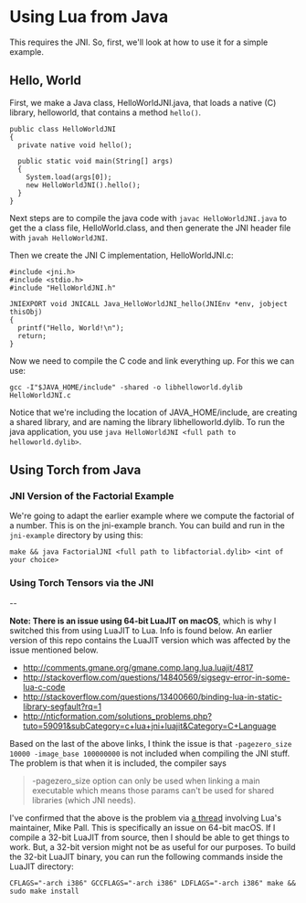 # Using Lua from Java

This requires the JNI. So, first, we'll look at how to use it for a simple example.

## Hello, World

First, we make a Java class, HelloWorldJNI.java, that loads a native (C) library, helloworld, that contains a method ```hello()```.

```
public class HelloWorldJNI 
{
  private native void hello();
 
  public static void main(String[] args) 
  {
    System.load(args[0]);
    new HelloWorldJNI().hello();  
  }
}
```

Next steps are to compile the java code with ```javac HelloWorldJNI.java``` to get the a class file, HelloWorld.class, and then generate the JNI header file with ```javah HelloWorldJNI```.

Then we create the JNI C implementation, HelloWorldJNI.c:

```
#include <jni.h>
#include <stdio.h>
#include "HelloWorldJNI.h"

JNIEXPORT void JNICALL Java_HelloWorldJNI_hello(JNIEnv *env, jobject thisObj)
{
  printf("Hello, World!\n");
  return;
}
```

Now we need to compile the C code and link everything up. For this we can use:

```gcc -I"$JAVA_HOME/include" -shared -o libhelloworld.dylib HelloWorldJNI.c```

Notice that we're including the location of JAVA_HOME/include, are creating a shared library, and are naming the library libhelloworld.dylib. To run the java application, you use ```java HelloWorldJNI <full path to helloworld.dylib>```.

## Using Torch from Java

### JNI Version of the Factorial Example

We're going to adapt the earlier example where we compute the factorial of a number. This is on the jni-example branch. You can build and run in the ```jni-example``` directory by using this:

```make && java FactorialJNI <full path to libfactorial.dylib> <int of your choice>```

### Using Torch Tensors via the JNI




--


**Note: There is an issue using 64-bit LuaJIT on macOS**, which is why I switched this from using LuaJIT to Lua. Info is found below. An earlier version of this repo contains the LuaJIT version which was affected by the issue mentioned below.

- http://comments.gmane.org/gmane.comp.lang.lua.luajit/4817
- http://stackoverflow.com/questions/14840569/sigsegv-error-in-some-lua-c-code
- http://stackoverflow.com/questions/13400660/binding-lua-in-static-library-segfault?rq=1
- http://nticformation.com/solutions_problems.php?tuto=59091&subCategory=c+lua+jni+luajit&Category=C+Language

Based on the last of the above links, I think the issue is that ```-pagezero_size 10000 -image_base 100000000``` is not included when compiling the JNI stuff. The problem is that when it is included, the compiler says 
>-pagezero_size option can only be used when linking a main executable
which means those params can't be used for shared libraries (which JNI needs).

I've confirmed that the above is the problem via [a thread](http://www.freelists.org/post/luajit/luaL-newstate-fails-on-64bit-Mac-cant-set-linker-flags) involving Lua's maintainer, Mike Pall. This is specifically an issue on 64-bit macOS. If I compile a 32-bit LuaJIT from source, then I should be able to get things to work. But, a 32-bit version might not be as useful for our purposes. To build the 32-bit LuaJIT binary, you can run the following commands inside the LuaJIT directory:

```CFLAGS="-arch i386" GCCFLAGS="-arch i386" LDFLAGS="-arch i386" make && sudo make install```
